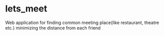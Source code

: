 lets_meet
=========

Web application for finding common meeting place(like restaurant, theatre etc.) minimizing the distance from each friend
